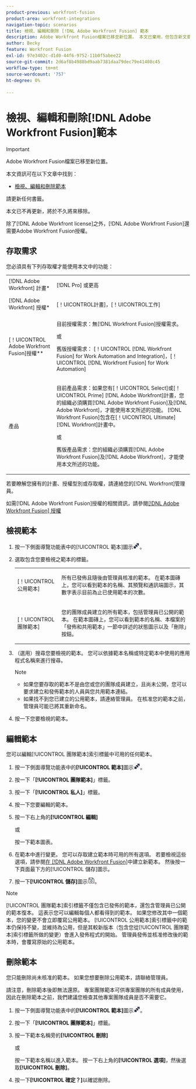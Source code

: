 ```yaml
---
product-previous: workfront-fusion
product-area: workfront-integrations
navigation-topic: scenarios
title: 檢視、編輯和刪除 [!DNL Adobe Workfront Fusion] 範本
description: Adobe Workfront Fusion檔案已移至新位置。 本文已棄用，但包含新文章的連結，內容涵蓋此功能。
author: Becky
feature: Workfront Fusion
exl-id: 97e3402c-d1d0-44f6-9752-11b0f5abee22
source-git-commit: 2d6af8b4988bd9aab7381daa79dec79e41408c45
workflow-type: tm+mt
source-wordcount: '757'
ht-degree: 0%

---
```


# 檢視、編輯和刪除[!DNL Adobe Workfront Fusion]範本

>[!IMPORTANT]
>
>Adobe Workfront Fusion檔案已移至新位置。
>
>本文資訊可在以下文章中找到：
>
>* [檢視、編輯和刪除範本](https://experienceleague.adobe.com/docs/workfront-fusion/using/create-and-manage-templates/view-edit-and-delete-fusion-templates.html)
>
>請更新任何書籤。
>
>本文已不再更新，將於不久將來移除。

除了[!DNL Adobe Workfront license]之外，[!DNL Adobe Workfront Fusion]還需要Adobe Workfront Fusion授權。

## 存取需求

您必須具有下列存取權才能使用本文中的功能：

<table style="table-layout:auto"> 
 <col> 
 <col> 
 <tbody> 
  <tr> 
    <td role="rowheader">[!DNL Adobe Workfront] 計畫*</td> 
   <td> <p>[!DNL Pro] 或更高</p> </td> 
  </tr> 
  <tr data-mc-conditions=""> 
   <td role="rowheader">[!DNL Adobe Workfront] 授權*</td> 
   <td> <p>[！UICONTROL計畫]，[！UICONTROL工作]</p> </td> 
  </tr> 
  <tr> 
   <td role="rowheader">[！UICONTROL Adobe Workfront Fusion]授權**</td> 
  <td>
   <p>目前授權需求：無[!DNL Workfront Fusion]授權需求。</p>
   <p>或</p>
   <p>舊版授權需求： [！UICONTROL [!DNL Workfront Fusion] for Work Automation and Integration]，[！UICONTROL [!DNL Workfront Fusion] for Work Automation]</p>
   </td>  
  </tr> 
  <tr> 
   <td role="rowheader">產品</td> 
   <td>
   <p>目前產品需求：如果您有[！UICONTROL Select]或[！UICONTROL Prime] [!DNL Adobe Workfront]計畫，您的組織必須購買[!DNL Adobe Workfront Fusion]及[!DNL Adobe Workfront]，才能使用本文所述的功能。 [!DNL Workfront Fusion]包含在[！UICONTROL Ultimate] [!DNL Workfront]計畫中。</p>
   <p>或</p>
   <p>舊版產品需求：您的組織必須購買[!DNL Adobe Workfront Fusion]及[!DNL Adobe Workfront]，才能使用本文所述的功能。</p>
   </td> 
  </tr> 
 </tbody> 
</table>

若要瞭解您擁有的計畫、授權型別或存取權，請連絡您的[!DNL Workfront]管理員。

如需[!DNL Adobe Workfront Fusion]授權的相關資訊，請參閱[[!DNL Adobe Workfront Fusion] 授權](../../../workfront-fusion/get-started/license-automation-vs-integration.md)

## 檢視範本

1. 按一下側面導覽功能表中的[!UICONTROL 範本]圖示![](assets/fusion-template-icon.png)。
1. 選取包含您要檢視之範本的標籤。

   <table style="table-layout:auto"> 
    <col> 
    <col> 
    <tbody> 
     <tr> 
      <td role="rowheader">[！UICONTROL公用範本]</td> 
      <td> <p> 所有已發佈且隨後由管理員核准的範本。 在範本圖磚上，您可以看到範本的名稱、其預覽和通訊端圖示，其數字表示目前為止已使用範本的次數。</p> </td> 
     </tr> 
     <tr> 
      <td role="rowheader">[！UICONTROL團隊範本]</td> 
      <td> <p>您的團隊成員建立的所有範本，包括管理員已公開的範本。 在範本圖磚上，您可以看到範本的名稱、本檔案的「發佈和共用範本」一節中詳述的狀態圖示以及「刪除」按鈕。</p> </td> 
     </tr> 
    </tbody> 
   </table>

1. （選用）搜尋您要檢視的範本。 您可以依據範本名稱或特定範本中使用的應用程式名稱來進行搜尋。

   >[!NOTE]
   >
   >* 如果您要存取的範本不是由您或您的團隊成員建立，且尚未公開，您可以要求建立和發佈範本的人員與您共用範本連結。
   >* 如果找不到您已建立的公用範本，請連絡管理員。 在核准您的範本之前，管理員可能已將其重新命名。


1. 按一下您要檢視的範本。

## 編輯範本

您可以編輯[!UICONTROL 團隊範本]索引標籤中可用的任何範本。

1. 按一下側面導覽功能表中的&#x200B;**[!UICONTROL 範本]**&#x200B;圖示![](assets/fusion-template-icon.png)。
1. 按一下「**[!UICONTROL 團隊範本]**」標籤。
1. 按一下「**[!UICONTROL 私人]**」標籤。
1. 按一下您要編輯的範本。
1. 按一下右上角的&#x200B;**[!UICONTROL 編輯]**

   或

   按一下範本圖表。

1. 在範本中進行變更。 您可以存取建立範本時可用的所有選項。 若要檢視這些選項，請參閱[在 [!DNL Adobe Workfront Fusion]](../../../workfront-fusion/scenarios/templates/create-new-fusion-templates.md)中建立新範本。 然後按一下頁面最下方的[!UICONTROL 儲存]圖示。
1. 按一下&#x200B;**[!UICONTROL 儲存]**&#x200B;圖示![](assets/save-icon.png)。

>[!NOTE]
>
>[!UICONTROL 團隊範本]索引標籤不僅包含已發佈的範本，還包含管理員已公開的範本復本。 這表示您可以編輯每個人都看得到的範本。 如果您修改其中一個範本，您的變更不會立即覆寫公用範本。 [!UICONTROL 公用範本]索引標籤中的範本仍保持不變，並維持為公用，但是其較新版本（包含您從[!UICONTROL 團隊範本]索引標籤所做的變更）會進入發佈程式的開始。 管理員發佈並核准修改後的範本時，會覆寫原始的公用範本。

## 刪除範本

您只能刪除尚未核准的範本。 如果您想要刪除公用範本，請聯絡管理員。

請注意，刪除範本後即無法還原。 專案團隊範本可供專案團隊的所有成員使用，因此在刪除範本之前，我們建議您檢查其他專案團隊成員是否不需要它。

1. 按一下側面導覽功能表中的&#x200B;**[!UICONTROL 範本]**&#x200B;圖示![](assets/fusion-template-icon.png)。
1. 按一下「**[!UICONTROL 團隊範本]**」標籤。
1. 按一下範本名稱旁的&#x200B;**[!UICONTROL 刪除]**

   或

   按一下範本名稱以進入範本。 按一下右上角的&#x200B;**[!UICONTROL 選項]**，然後選取&#x200B;**[!UICONTROL 刪除]**。

1. 按一下&#x200B;**[!UICONTROL 確定？]**&#x200B;以確認刪除。

